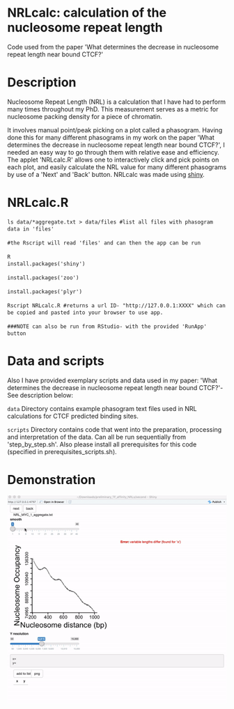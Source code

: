 # NRLcalc: calculation of the nucleosome repeat length

Code used from the paper 'What determines the decrease in nucleosome repeat length near bound CTCF?'

# Description
Nucleosome Repeat Length (NRL) is a calculation that I have had to perform many times throughout my PhD.
This measurement serves as a metric for nucleosome packing density for a piece of chromatin.

It involves manual point/peak picking on a plot called a phasogram. 
Having done this for many different phasograms in my work on the paper 'What determines the decrease in nucleosome repeat length near bound CTCF?', I needed an easy way to go through them with relative ease and efficiency.
The applet 'NRLcalc.R' allows one to interactively click and pick points on each plot, and easily calculate the NRL value for many different phasograms by use of a 'Next' and 'Back' button. NRLcalc was made using [shiny](https://shiny.rstudio.com).

# NRLcalc.R
```
ls data/*aggregate.txt > data/files #list all files with phasogram data in 'files'

#the Rscript will read 'files' and can then the app can be run

R
install.packages('shiny')

install.packages('zoo')

install.packages('plyr')

Rscript NRLcalc.R #returns a url ID- "http://127.0.0.1:XXXX" which can be copied and pasted into your browser to use app.

###NOTE can also be run from RStudio- with the provided 'RunApp' button
```

# Data and scripts

Also I have provided exemplary scripts and data used in my paper: 'What determines the decrease in nucleosome repeat length near bound CTCF?'- See description below:

`data`
Directory contains example phasogram text files used in NRL calculations for CTCF predicted binding sites.

`scripts`
Directory contains code that went into the preparation, processing and interpretation of the data. Can all be run sequentially from 'step_by_step.sh'. Also please install all prerequisites for this code (specified in prerequisites_scripts.sh).


# Demonstration
![](https://github.com/chrisclarkson/pics/blob/master/ezgif.com-video-to-gif-3.gif)
